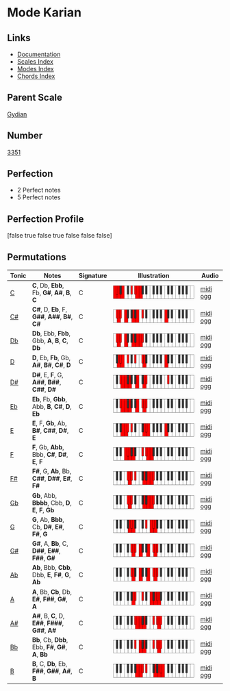 # Mode Karian

## Links

- [Documentation](index.md)
- [Scales Index](Scales.md)
- [Modes Index](Modes.md)
- [Chords Index](Chords.md)

## Parent Scale

[Gydian](ScaleGydian.md)

## Number

[3351](https://ianring.com/musictheory/scales/3351)

## Perfection

- 2 Perfect notes
- 5 Perfect notes

## Perfection Profile

[false true false true false false false]

## Permutations

| Tonic | Notes | Signature | Illustration | Audio |
|-------|-------|-----------|--------------|-------|
| [C](ModeCNaturalKarian.md) | **C**, Db, **Ebb**, Fb, **G#**, **A#**, **B**, **C** | C | ![CNaturalKarian](ModeCNaturalKarian.png) | [midi](ModeCNaturalKarian.mid) [ogg](ModeCNaturalKarian.ogg) |
| [C#](ModeCSharpKarian.md) | **C#**, D, **Eb**, F, **G##**, **A##**, **B#**, **C#** | C | ![CSharpKarian](ModeCSharpKarian.png) | [midi](ModeCSharpKarian.mid) [ogg](ModeCSharpKarian.ogg) |
| [Db](ModeDFlatKarian.md) | **Db**, Ebb, **Fbb**, Gbb, **A**, **B**, **C**, **Db** | C | ![DFlatKarian](ModeDFlatKarian.png) | [midi](ModeDFlatKarian.mid) [ogg](ModeDFlatKarian.ogg) |
| [D](ModeDNaturalKarian.md) | **D**, Eb, **Fb**, Gb, **A#**, **B#**, **C#**, **D** | C | ![DNaturalKarian](ModeDNaturalKarian.png) | [midi](ModeDNaturalKarian.mid) [ogg](ModeDNaturalKarian.ogg) |
| [D#](ModeDSharpKarian.md) | **D#**, E, **F**, G, **A##**, **B##**, **C##**, **D#** | C | ![DSharpKarian](ModeDSharpKarian.png) | [midi](ModeDSharpKarian.mid) [ogg](ModeDSharpKarian.ogg) |
| [Eb](ModeEFlatKarian.md) | **Eb**, Fb, **Gbb**, Abb, **B**, **C#**, **D**, **Eb** | C | ![EFlatKarian](ModeEFlatKarian.png) | [midi](ModeEFlatKarian.mid) [ogg](ModeEFlatKarian.ogg) |
| [E](ModeENaturalKarian.md) | **E**, F, **Gb**, Ab, **B#**, **C##**, **D#**, **E** | C | ![ENaturalKarian](ModeENaturalKarian.png) | [midi](ModeENaturalKarian.mid) [ogg](ModeENaturalKarian.ogg) |
| [F](ModeFNaturalKarian.md) | **F**, Gb, **Abb**, Bbb, **C#**, **D#**, **E**, **F** | C | ![FNaturalKarian](ModeFNaturalKarian.png) | [midi](ModeFNaturalKarian.mid) [ogg](ModeFNaturalKarian.ogg) |
| [F#](ModeFSharpKarian.md) | **F#**, G, **Ab**, Bb, **C##**, **D##**, **E#**, **F#** | C | ![FSharpKarian](ModeFSharpKarian.png) | [midi](ModeFSharpKarian.mid) [ogg](ModeFSharpKarian.ogg) |
| [Gb](ModeGFlatKarian.md) | **Gb**, Abb, **Bbbb**, Cbb, **D**, **E**, **F**, **Gb** | C | ![GFlatKarian](ModeGFlatKarian.png) | [midi](ModeGFlatKarian.mid) [ogg](ModeGFlatKarian.ogg) |
| [G](ModeGNaturalKarian.md) | **G**, Ab, **Bbb**, Cb, **D#**, **E#**, **F#**, **G** | C | ![GNaturalKarian](ModeGNaturalKarian.png) | [midi](ModeGNaturalKarian.mid) [ogg](ModeGNaturalKarian.ogg) |
| [G#](ModeGSharpKarian.md) | **G#**, A, **Bb**, C, **D##**, **E##**, **F##**, **G#** | C | ![GSharpKarian](ModeGSharpKarian.png) | [midi](ModeGSharpKarian.mid) [ogg](ModeGSharpKarian.ogg) |
| [Ab](ModeAFlatKarian.md) | **Ab**, Bbb, **Cbb**, Dbb, **E**, **F#**, **G**, **Ab** | C | ![AFlatKarian](ModeAFlatKarian.png) | [midi](ModeAFlatKarian.mid) [ogg](ModeAFlatKarian.ogg) |
| [A](ModeANaturalKarian.md) | **A**, Bb, **Cb**, Db, **E#**, **F##**, **G#**, **A** | C | ![ANaturalKarian](ModeANaturalKarian.png) | [midi](ModeANaturalKarian.mid) [ogg](ModeANaturalKarian.ogg) |
| [A#](ModeASharpKarian.md) | **A#**, B, **C**, D, **E##**, **F###**, **G##**, **A#** | C | ![ASharpKarian](ModeASharpKarian.png) | [midi](ModeASharpKarian.mid) [ogg](ModeASharpKarian.ogg) |
| [Bb](ModeBFlatKarian.md) | **Bb**, Cb, **Dbb**, Ebb, **F#**, **G#**, **A**, **Bb** | C | ![BFlatKarian](ModeBFlatKarian.png) | [midi](ModeBFlatKarian.mid) [ogg](ModeBFlatKarian.ogg) |
| [B](ModeBNaturalKarian.md) | **B**, C, **Db**, Eb, **F##**, **G##**, **A#**, **B** | C | ![BNaturalKarian](ModeBNaturalKarian.png) | [midi](ModeBNaturalKarian.mid) [ogg](ModeBNaturalKarian.ogg) |
